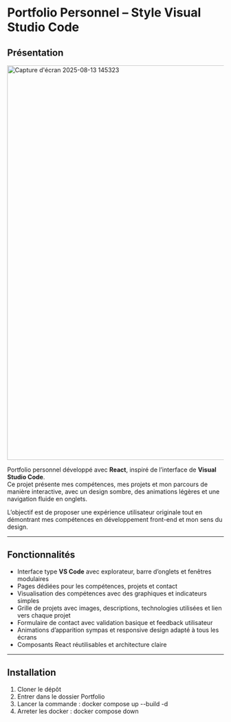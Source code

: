 # Portfolio Personnel – Style Visual Studio Code



## Présentation
<img width="1877" height="918" alt="Capture d'écran 2025-08-13 145323" src="https://github.com/user-attachments/assets/6826d951-0cc9-407d-a500-1e8fd7901f60" />

Portfolio personnel développé avec **React**, inspiré de l’interface de **Visual Studio Code**.  
Ce projet présente mes compétences, mes projets et mon parcours de manière interactive, avec un design sombre, des animations légères et une navigation fluide en onglets.

L’objectif est de proposer une expérience utilisateur originale tout en démontrant mes compétences en développement front-end et mon sens du design.

---

## Fonctionnalités

- Interface type **VS Code** avec explorateur, barre d’onglets et fenêtres modulaires  
- Pages dédiées pour les compétences, projets et contact  
- Visualisation des compétences avec des graphiques et indicateurs simples  
- Grille de projets avec images, descriptions, technologies utilisées et lien vers chaque projet  
- Formulaire de contact avec validation basique et feedback utilisateur  
- Animations d’apparition sympas et responsive design adapté à tous les écrans  
- Composants React réutilisables et architecture claire

---

## Installation

1. Cloner le dépôt
2. Entrer dans le dossier Portfolio
3. Lancer la commande : docker compose up --build -d
4. Arreter les docker : docker compose down


